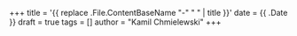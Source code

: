 +++
title = '{{ replace .File.ContentBaseName "-" " " | title }}'
date = {{ .Date }}
draft = true
tags = []
author = "Kamil Chmielewski"
+++
